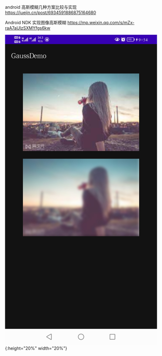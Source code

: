 
android 高斯模糊几种方案比较与实现
https://juejin.cn/post/6934591886875164680
 
Android NDK 实现图像高斯模糊
https://mp.weixin.qq.com/s/mZx-raA7aUIzSXMYfgs6kw

![Alt text](img/picture1.jpg  "optional title") {:height="20%" width="20%"}